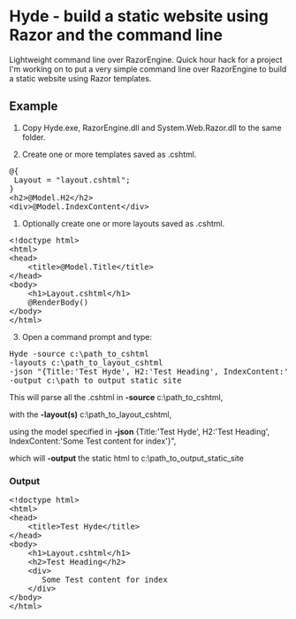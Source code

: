 # Hyde - build a static website using Razor and the command line

Lightweight command line over RazorEngine. Quick hour hack for a project I'm working on to put a very simple command line over RazorEngine to build a static website using Razor templates.

## Example

1. Copy Hyde.exe, RazorEngine.dll and System.Web.Razor.dll to the same folder.

1. Create one or more templates saved as .cshtml.
<pre>
@{
 Layout = &quot;layout.cshtml&quot;;
}
&lt;h2&gt;@Model.H2&lt;/h2&gt;
&lt;div&gt;@Model.IndexContent&lt;/div&gt;      
</pre>

1. Optionally create one or more layouts saved as .cshtml.
<pre>
&lt;!doctype html&gt;
&lt;html&gt;
&lt;head&gt;
    &lt;title&gt;@Model.Title&lt;/title&gt;
&lt;/head&gt;
&lt;body&gt;
    &lt;h1&gt;Layout.cshtml&lt;/h1&gt;
    @RenderBody()
&lt;/body&gt;
&lt;/html&gt;
</pre>

3. Open a command prompt and type:
<pre>
Hyde -source c:\path_to_cshtml
-layouts c:\path_to_layout_cshtml
-json "{Title:'Test Hyde', H2:'Test Heading', IndexContent:'Some Test content for index'}"
-output c:\path_to_output_static_site
</pre>

This will parse all the .cshtml in  **-source** c:\path_to_cshtml,

with the **-layout(s)** c:\path_to_layout_cshtml, 

using the model specified in **-json** {Title:'Test Hyde', H2:'Test Heading', IndexContent:'Some Test content for index'}",

which will **-output** the static html to c:\path_to_output_static_site

### Output
<pre>
&lt;!doctype html&gt;
&lt;html&gt;
&lt;head&gt;
    &lt;title&gt;Test Hyde&lt;/title&gt;
&lt;/head&gt;
&lt;body&gt;
    &lt;h1&gt;Layout.cshtml&lt;/h1&gt;    
    &lt;h2&gt;Test Heading&lt;/h2&gt;
    &lt;div&gt;
       Some Test content for index
    &lt;/div&gt;
&lt;/body&gt;
&lt;/html&gt;
</pre>



 
